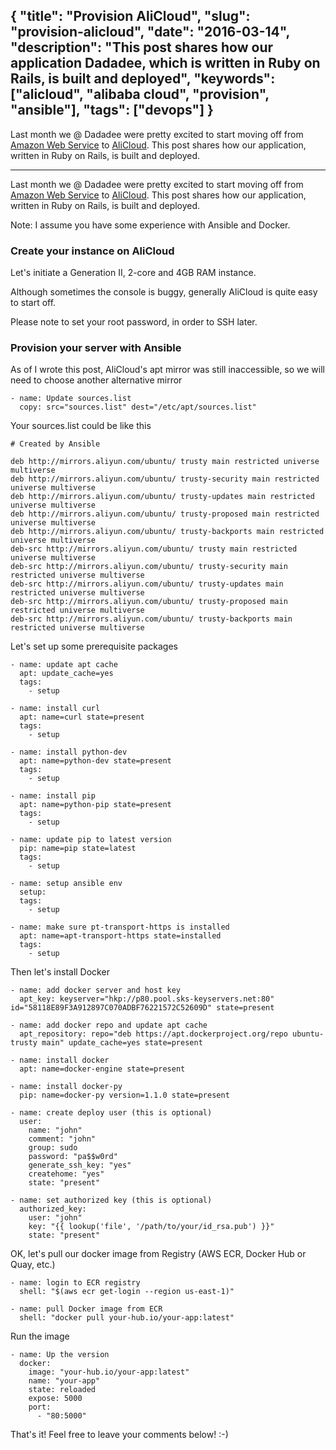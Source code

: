 {
  "title": "Provision AliCloud",
  "slug": "provision-alicloud",
  "date": "2016-03-14",
  "description": "This post shares how our application Dadadee, which is written in Ruby on Rails, is built and deployed",
  "keywords": ["alicloud", "alibaba cloud", "provision", "ansible"],
  "tags": ["devops"]
}
---
Last month we @ Dadadee were pretty excited to start moving off from [Amazon Web Service](https://aws.amazon.com/) to [AliCloud](https://intl.aliyun.com/).
This post shares how our application, written in Ruby on Rails, is built and deployed.

---
Last month we @ Dadadee were pretty excited to start moving off from [Amazon Web Service](https://aws.amazon.com/) to [AliCloud](https://intl.aliyun.com/).
This post shares how our application, written in Ruby on Rails, is built and deployed.

Note: I assume you have some experience with Ansible and Docker.

### Create your instance on AliCloud

Let's initiate a Generation II, 2-core and 4GB RAM instance.

Although sometimes the console is buggy, generally AliCloud is quite easy to start off.

Please note to set your root password, in order to SSH later.

### Provision your server with Ansible

As of I wrote this post, AliCloud's apt mirror was still inaccessible, so we will need to choose another alternative mirror

```
- name: Update sources.list
  copy: src="sources.list" dest="/etc/apt/sources.list"
```

Your sources.list could be like this

```
# Created by Ansible

deb http://mirrors.aliyun.com/ubuntu/ trusty main restricted universe multiverse
deb http://mirrors.aliyun.com/ubuntu/ trusty-security main restricted universe multiverse
deb http://mirrors.aliyun.com/ubuntu/ trusty-updates main restricted universe multiverse
deb http://mirrors.aliyun.com/ubuntu/ trusty-proposed main restricted universe multiverse
deb http://mirrors.aliyun.com/ubuntu/ trusty-backports main restricted universe multiverse
deb-src http://mirrors.aliyun.com/ubuntu/ trusty main restricted universe multiverse
deb-src http://mirrors.aliyun.com/ubuntu/ trusty-security main restricted universe multiverse
deb-src http://mirrors.aliyun.com/ubuntu/ trusty-updates main restricted universe multiverse
deb-src http://mirrors.aliyun.com/ubuntu/ trusty-proposed main restricted universe multiverse
deb-src http://mirrors.aliyun.com/ubuntu/ trusty-backports main restricted universe multiverse
```

Let's set up some prerequisite packages

```
- name: update apt cache
  apt: update_cache=yes
  tags:
    - setup

- name: install curl
  apt: name=curl state=present
  tags:
    - setup

- name: install python-dev
  apt: name=python-dev state=present
  tags:
    - setup

- name: install pip
  apt: name=python-pip state=present
  tags:
    - setup

- name: update pip to latest version
  pip: name=pip state=latest
  tags:
    - setup

- name: setup ansible env
  setup:
  tags:
    - setup

- name: make sure pt-transport-https is installed
  apt: name=apt-transport-https state=installed
  tags:
    - setup
```

Then let's install Docker

```
- name: add docker server and host key
  apt_key: keyserver="hkp://p80.pool.sks-keyservers.net:80" id="58118E89F3A912897C070ADBF76221572C52609D" state=present

- name: add docker repo and update apt cache
  apt_repository: repo="deb https://apt.dockerproject.org/repo ubuntu-trusty main" update_cache=yes state=present

- name: install docker
  apt: name=docker-engine state=present

- name: install docker-py
  pip: name=docker-py version=1.1.0 state=present

- name: create deploy user (this is optional)
  user:
    name: "john"
    comment: "john"
    group: sudo
    password: "pa$$w0rd"
    generate_ssh_key: "yes"
    createhome: "yes"
    state: "present"

- name: set authorized key (this is optional)
  authorized_key:
    user: "john"
    key: "{{ lookup('file', '/path/to/your/id_rsa.pub') }}"
    state: "present"
```

OK, let's pull our docker image from Registry (AWS ECR, Docker Hub or Quay, etc.)

```
- name: login to ECR registry
  shell: "$(aws ecr get-login --region us-east-1)"

- name: pull Docker image from ECR
  shell: "docker pull your-hub.io/your-app:latest"
```

Run the image

```
- name: Up the version
  docker:
    image: "your-hub.io/your-app:latest"
    name: "your-app"
    state: reloaded
    expose: 5000
    port:
      - "80:5000"
```

That's it! Feel free to leave your comments below! :-)

